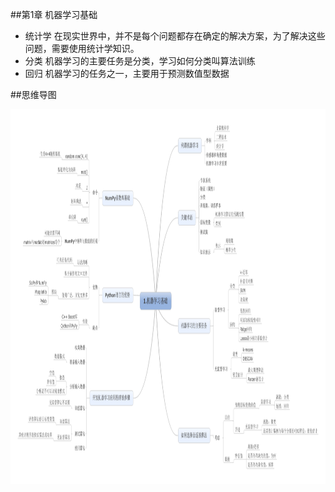 ##第1章 机器学习基础
- 统计学  在现实世界中，并不是每个问题都存在确定的解决方案，为了解决这些问题，需要使用统计学知识。
- 分类   机器学习的主要任务是分类，学习如何分类叫算法训练
- 回归   机器学习的任务之一，主要用于预测数值型数据



##思维导图

<img src=ch1-mindmap.png  width="800"  height="600" />

